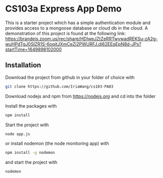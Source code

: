 # CS103a Express App Demo

This is a starter project which has a simple authentication module and provides access to a mongoose database or cloud db in the cloud. 
A demonstration of this project is found at the following link: https://brandeis.zoom.us/rec/share/HDIweJZtZeRRTwywadREKSu-zA2g-wuHPdTgJ0SlZR1S-6oqitJXmCeZi2PWURFJ.dj62EEqEpN8d-JPs?startTime=1649898102000

## Installation
Download the project from github in your folder of choice with
```bash
git clone https://github.com/IriaWang/cs103-PA03
```

Download nodejs and npm from https://nodejs.org and cd into the folder

Install the packages with
``` bash
npm install
```
Start the project with
``` bash
node app.js
```
or install nodemon (the node monitoring app) with
``` bash
npm install -g nodemon
```
and start the project with
``` bash
nodemon
```

